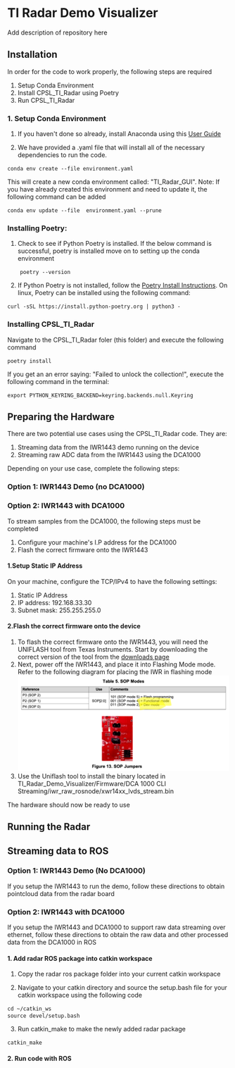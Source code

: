 # TI Radar Demo Visualizer

Add description of repository here

## Installation
In order for the code to work properly, the following steps are required
1. Setup Conda Environment
2. Install CPSL_TI_Radar using Poetry
3. Run CPSL_TI_Radar

### 1. Setup Conda Environment
1. If you haven't done so already, install Anaconda using this [User Guide](https://docs.conda.io/projects/conda/en/latest/user-guide/install/index.html)

2. We have provided a .yaml file that will install all of the necessary dependencies to run the code. 

```
conda env create --file environment.yaml
```

This will create a new conda environment called: "TI_Radar_GUI". Note: If you have already created this environment and need to update it, the following command can be added

```
conda env update --file  environment.yaml --prune
```

### Installing Poetry:
 
1. Check to see if Python Poetry is installed. If the below command is successful, poetry is installed move on to setting up the conda environment

```
    poetry --version
```
2. If Python Poetry is not installed, follow the [Poetry Install Instructions](https://python-poetry.org/docs/#installing-with-the-official-installer). On linux, Poetry can be installed using the following command:
```
curl -sSL https://install.python-poetry.org | python3 -
```

### Installing CPSL_TI_Radar
Navigate to the CPSL_TI_Radar foler (this folder) and execute the following command

```
poetry install
```

If you get an an error saying: "Failed to unlock the collection!", execute the following command in the terminal:
```
export PYTHON_KEYRING_BACKEND=keyring.backends.null.Keyring
```

## Preparing the Hardware

There are two potential use cases using the CPSL_TI_Radar code. They are:
1. Streaming data from the IWR1443 demo running on the device
2. Streaming raw ADC data from the IWR1443 using the DCA1000

Depending on your use case, complete the following steps:

### Option 1: IWR1443 Demo (no DCA1000)

### Option 2: IWR1443 with DCA1000

To stream samples from the DCA1000, the following steps must be completed
1. Configure your machine's I.P address for the DCA1000
2. Flash the correct firmware onto the IWR1443

#### 1.Setup Static IP Address
On your machine, configure the TCP/IPv4 to have the following settings:
1. Static IP Address
2. IP address: 192.168.33.30
3. Subnet mask: 255.255.255.0

#### 2.Flash the correct firmware onto the device
1. To flash the correct firmware onto the IWR1443, you will need the UNIFLASH tool from Texas Instruments. Start by downloading the correct version of the tool from the [downloads page](https://www.ti.com/tool/UNIFLASH#downloads)
2. Next, power off the IWR1443, and place it into Flashing Mode mode. Refer to the following diagram for placing the IWR in flashing mode ![IWR_SOP_Modes](/Python_Modules/CPSL_TI_Radar/readme_images/IWR_SOP_modes.png)
3. Use the Uniflash tool to install the binary located in TI_Radar_Demo_Visualizer/Firmware/DCA 1000 CLI Streaming/iwr_raw_rosnode/xwr14xx_lvds_stream.bin

The hardware should now be ready to use

## Running the Radar


## Streaming data to ROS

### Option 1: IWR1443 Demo (No DCA1000)

If you setup the IWR1443 to run the demo, follow these directions to obtain pointcloud data from the radar board

### Option 2: IWR1443 with DCA1000 

If you setup the IWR1443 and DCA1000 to support raw data streaming over ethernet, follow these directions to obtain the raw data and other processed data from the DCA1000 in ROS

#### 1. Add radar ROS package into catkin workspace

1. Copy the radar ros package folder into your current catkin workspace

2. Navigate to your catkin directory and source the setup.bash file for your catkin workspace using the following code
```
cd ~/catkin_ws
source devel/setup.bash
```
3. Run catkin_make to make the newly added radar package
```
catkin_make
```

#### 2. Run code with ROS




